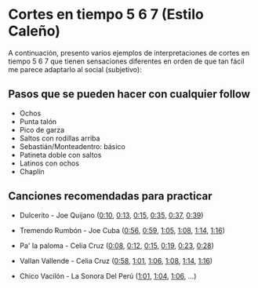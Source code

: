 # Cortes en tiempo 5 6 7 (Estilo Caleño)

A continuación, presento varios ejemplos de interpretaciones de cortes en tiempo 5 6 7 que tienen sensaciones diferentes en orden de que tan fácil me parece adaptarlo al social (subjetivo):


## Pasos que se pueden hacer con cualquier follow


- Ochos
- Punta talón
- Pico de garza
- Saltos con rodillas arriba
- Sebastián/Monteadentro: básico
- Patineta doble con saltos
- Latinos con ochos
- Chaplín


## Canciones recomendadas para practicar

- Dulcerito - Joe Quijano ([0:10](https://youtu.be/KtyRyQ6JGec?si=AUD-sNSxoYomI_t-&t=10), [0:13](https://youtu.be/KtyRyQ6JGec?si=WHUhKDXBF-MF9rPP&t=13), [0:15](https://youtu.be/KtyRyQ6JGec?si=sEgMcsI-Sw15kQfn&t=15), [0:35](https://youtu.be/KtyRyQ6JGec?si=Sxzc3n9TVMyh30qB&t=35), [0:37](https://youtu.be/KtyRyQ6JGec?si=xvmUDssJt8eYmv0K&t=37), [0:39](https://youtu.be/KtyRyQ6JGec?si=hRiQ1iEsatiWV1d-&t=39))

- Tremendo Rumbón - Joe Cuba ([0:56](https://youtu.be/-q68LlLnscc?si=BO1D4udZQFNwqYK2&t=56), [0:59](https://youtu.be/-q68LlLnscc?si=IxHGE3_GlJJ9iaE4&t=59), [1:05](https://youtu.be/-q68LlLnscc?si=ZyJtRZ5oNYLjEi3w&t=65), [1:08](https://youtu.be/-q68LlLnscc?si=K0dbApPqaTAnaOof&t=68), [1:14](https://youtu.be/-q68LlLnscc?si=wuJeterfYBPHo8UL&t=74), [1:16](https://youtu.be/-q68LlLnscc?si=lxljk8ulI3p2S7im&t=76))

- Pa' la paloma - Celia Cruz ([0:08](https://youtu.be/B7O4D_PmlFE?si=71XoCJznmp8Bh5yF&t=8), [0:12](https://youtu.be/B7O4D_PmlFE?si=BBHVqb-UDp_ojVyh&t=12), [0:15](https://youtu.be/B7O4D_PmlFE?si=psgdXKL1NRbUBK_y&t=15), [0:19](https://youtu.be/B7O4D_PmlFE?si=8z0_2BRoX4uHDHkr&t=19), [0:23](https://youtu.be/B7O4D_PmlFE?si=dmMJZJW6Nz3bQxuY&t=23), [0:28](https://youtu.be/B7O4D_PmlFE?si=6c6eIQm4lf5S4PbL&t=28))

- Vallan Vallende - Celia Cruz ([0:58](https://youtu.be/DpQSkGqVvXs?si=Wo-3KVMvt5J92kFs&t=58), [1:01](https://youtu.be/DpQSkGqVvXs?si=WeKt3fZwaMzPyt2l&t=61), [1:06](https://youtu.be/DpQSkGqVvXs?si=ZPKmpJFoKNEVohQz&t=66), [1:08](https://youtu.be/DpQSkGqVvXs?si=If_ZViJiu5FaS9BS&t=68), [1:14](https://youtu.be/DpQSkGqVvXs?si=z5eOnFxy55eh7HuI&t=74), [1:16](https://youtu.be/DpQSkGqVvXs?si=itixbFC8WBl5tUh6&t=76))

- Chico Vacilón - La Sonora Del Perú ([1:01](https://youtu.be/petm_ccOxYQ?si=gUccsWuz1nnrfLQm&t=61), [1:04](https://youtu.be/petm_ccOxYQ?si=jLjfb1D1_58ivliD&t=64), [1:06](https://youtu.be/petm_ccOxYQ?si=KFdfLmDUOXhfRE7Y&t=66), ...)
